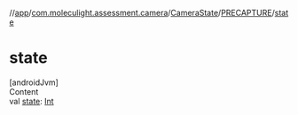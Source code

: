//[app](../../../../index.md)/[com.moleculight.assessment.camera](../../index.md)/[CameraState](../index.md)/[PRECAPTURE](index.md)/[state](state.md)



# state  
[androidJvm]  
Content  
val [state](state.md): [Int](https://kotlinlang.org/api/latest/jvm/stdlib/kotlin/-int/index.html)  



